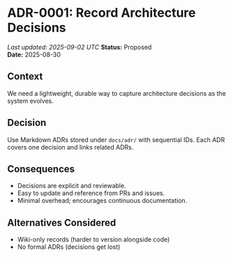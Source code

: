 # ADR-0001: Record Architecture Decisions

_Last updated: 2025-09-02 UTC_
**Status:** Proposed  
**Date:** 2025-08-30

## Context
We need a lightweight, durable way to capture architecture decisions as the system evolves.

## Decision
Use Markdown ADRs stored under `docs/adr/` with sequential IDs. Each ADR covers one decision and links related ADRs.

## Consequences
- Decisions are explicit and reviewable.
- Easy to update and reference from PRs and issues.
- Minimal overhead; encourages continuous documentation.

## Alternatives Considered
- Wiki-only records (harder to version alongside code)
- No formal ADRs (decisions get lost)
